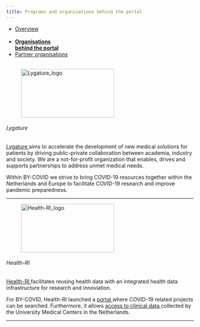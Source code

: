 ```yaml
---
title: Programs and organisations behind the portal
---
```


<div class="mb-4">
  <ul class="nav nav-tabs nav-justified">
    <li class="nav-item">
      <a class="nav-link" href="../">Overview<br><br></a>
    </li>
    <li class="nav-item">
      <a class="nav-link active" href="#"><b>Organisations<br>behind the portal</b></a>
    </li>
    <li class="nav-item">
      <a class="nav-link" href="../partner_organisations">Partner organisations<br><br></a>
    </li>
  </ul>
</div>

<div class="row">
  <div class="col-sm-12 col-md-12 col-lg-3">
    <figure class="figure mt-3">
      <img width="250" height="130" alt="Lygature_logo" src="/img/logos/Lygature.jpg">
    </figure>
  </div>
  <div class="col-sm-12 col-md-12 col-lg-9">
    <h6>Lygature</h6>
    <p><a href = "https://www.lygature.org/"> Lygature </a> aims to accelerate the development of new medical solutions for patients by driving public-private collaboration between academia, industry and society. We are a not-for-profit organization that enables, drives and supports partnerships to address unmet medical needs.</p>
    <p>Within BY-COVID we strive to bring COVID-19 resources together within the Netherlands and Europe to facilitate COVID-19 research and improve pandemic preparedness.</p>
  </div>
</div>
<hr class="faded" />

<div class="row">
  <div class="col-sm-12 col-md-12 col-lg-3">
    <figure class="figure mt-3">
      <img width="250" height="130" alt="Health-RI_logo" src="https://www.health-ri.nl/themes/custom/health_ri/assets/images/logo.svg">
    </figure>
  </div>
  <div class="col-sm-12 col-md-12 col-lg-9">
    <h6>Health-RI</h6>
    <p><a href = "https://www.health-ri.nl//"> Health-RI </a> facilitates reusing health data with an integrated health data infrastructure for research and innoviation.</p>
    <p>For BY-COVID, Health-RI launched a <a href = "https://covid19initiatives.health-ri.nl/p/ProjectOverview"> portal </a> where COVID-19 related projects can be searched. Furthermore, it allows <a href = "https://covid19initiatives.health-ri.nl/p/Dashboard"> access to clinical data </a> collected by the University Medical Centers in the Netherlands.</p>
  </div>
</div>
<hr class="faded" />
